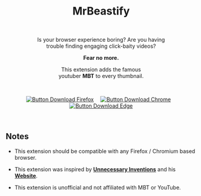 
<div align = center >

# MrBeastify

<br>

Is your browser experience boring? Are you having  
trouble finding engaging click-baity videos?

**Fear no more.**

This extension adds the famous  
youtuber **MBT** to every thumbnail.

<br>

[![Button Download Firefox]][Download Firefox]  
[![Button Download Chrome]][Download Chrome]  
[![Button Download Edge]][Download Edge]

</div>

<br>

## Notes

-   This extension should be compatible with any Firefox / Chromium based browser.

-   This extension was inspired by **[Unnecessary Inventions][UI YouTube]** and his **[Website][UI Website]**.

-   This extension is unofficial and not affiliated with MBT or YouTube.


<!----------------------------------------------------------------------------->

[Button Download Firefox]: https://img.shields.io/badge/Firefox-FF7139?style=for-the-badge&logoColor=white&logo=Firefox

[Button Download Chrome]: https://img.shields.io/badge/Chrome-4285F4?style=for-the-badge&logoColor=white&logo=GoogleChrome

[Button Download Edge]: https://img.shields.io/badge/Edge-0078D7?style=for-the-badge&logoColor=white&logo=MicrosoftEdge


[Download Firefox]: http://addons.mozilla.org/en-GB/firefox/addon/youtube-mrbeastify/
[Download Chrome]: http://chrome.google.com/webstore/detail/youtube-mrbeastify/dbmaeobgdodeimjdjnkipbfhgeldnmeb
[Download Edge]: http://microsoftedge.microsoft.com/addons/detail/youtube-mrbeastify/jabaaojkmmljhmnheeihppepcmiadhll


[UI YouTube]: http://www.youtube.com/@UnnecessaryInventions
[UI Website]: http://www.mrbeastify.com/


[Development]: https://github.com/MagicJinn/MrBeastify-Youtube/issues/16
